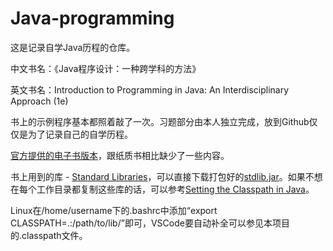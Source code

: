 # Java-programming
这是记录自学Java历程的仓库。

中文书名：《Java程序设计：一种跨学科的方法》

英文书名：Introduction to Programming in Java: An Interdisciplinary Approach (1e)

书上的示例程序基本都照着敲了一次。习题部分由本人独立完成，放到Github仅仅是为了记录自己的自学历程。

[官方提供的电子书版本](https://introcs.cs.princeton.edu/java/home/)，跟纸质书相比缺少了一些内容。

书上用到的库 - [Standard Libraries](https://introcs.cs.princeton.edu/java/stdlib/)，可以直接下载打包好的[stdlib.jar](https://introcs.cs.princeton.edu/java/stdlib/stdlib.jar)。如果不想在每个工作目录都复制这些库的话，可以参考[Setting the Classpath in Java](https://introcs.cs.princeton.edu/java/15inout/classpath.html)。

Linux在/home/username下的.bashrc中添加“export CLASSPATH=.:/path/to/lib/”即可，VSCode要自动补全可以参见本项目的.classpath文件。

